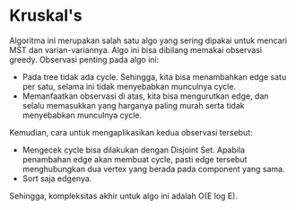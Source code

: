 # Kruskal's

Algoritma ini merupakan salah satu algo yang sering dipakai untuk mencari MST dan varian-variannya. Algo ini bisa dibilang memakai observasi greedy. Observasi penting pada algo ini:

- Pada tree tidak ada cycle. Sehingga, kita bisa menambahkan edge satu per satu, selama ini tidak menyebabkan munculnya cycle.
- Memanfaatkan observasi di atas, kita bisa mengurutkan edge, dan selalu memasukkan yang harganya paling murah serta tidak menyebabkan munculnya cycle.

Kemudian, cara untuk mengaplikasikan kedua observasi tersebut:

- Mengecek cycle bisa dilakukan dengan Disjoint Set. Apabila penambahan edge akan membuat cycle, pasti edge tersebut menghubungkan dua vertex yang berada pada component yang sama.
- Sort saja edgenya.

Sehingga, kompleksitas akhir untuk algo ini adalah O(E log E).